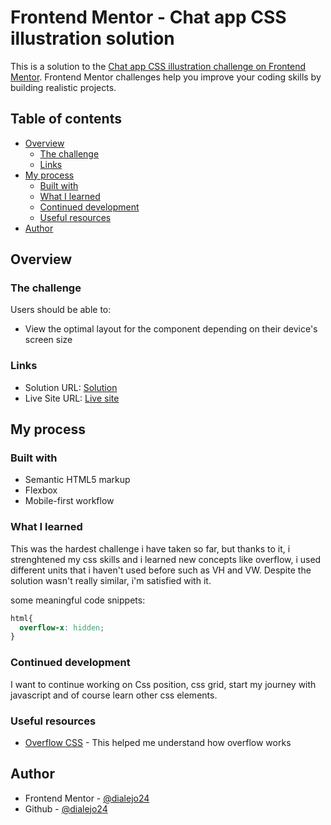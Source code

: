 # Frontend Mentor - Chat app CSS illustration solution

This is a solution to the [Chat app CSS illustration challenge on Frontend Mentor](https://www.frontendmentor.io/challenges/chat-app-css-illustration-O5auMkFqY). Frontend Mentor challenges help you improve your coding skills by building realistic projects. 

## Table of contents

- [Overview](#overview)
  - [The challenge](#the-challenge)
  - [Links](#links)
- [My process](#my-process)
  - [Built with](#built-with)
  - [What I learned](#what-i-learned)
  - [Continued development](#continued-development)
  - [Useful resources](#useful-resources)
- [Author](#author)


## Overview

### The challenge

Users should be able to:

- View the optimal layout for the component depending on their device's screen size

### Links

- Solution URL: [Solution](https://github.com/dialejo24/Chat-app-illustration)
- Live Site URL: [Live site](https://dialejo24.github.io/Chat-app-illustration/)

## My process

### Built with

- Semantic HTML5 markup
- Flexbox
- Mobile-first workflow

### What I learned
This was the hardest challenge i have taken so far, but thanks to it, i strenghtened my css skills and i learned new concepts
like overflow, i used different units that i haven't used before such as VH and VW. Despite the solution wasn't really similar, 
i'm satisfied with it.

some meaningful code snippets:

```css
html{
  overflow-x: hidden;
}
```

### Continued development

I want to continue working on Css position, css grid, start my journey with javascript and of course learn other css elements.


### Useful resources

- [Overflow CSS](https://developer.mozilla.org/es/docs/Web/CSS/overflow) - This helped me understand how overflow works


## Author

- Frontend Mentor - [@dialejo24](https://www.frontendmentor.io/profile/dialejo24)
- Github - [@dialejo24](https://github.com/dialejo24)

